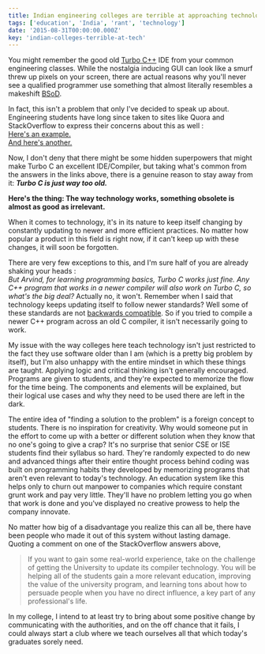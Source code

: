 ```yaml
---
title: Indian engineering colleges are terrible at approaching technology
tags: ['education', 'India', 'rant', 'technology']
date: '2015-08-31T00:00:00.000Z'
key: 'indian-colleges-terrible-at-tech'
---
```


You might remember the good old [Turbo C++](https://en.wikipedia.org/wiki/Turbo_C%2B%2B) IDE from your common engineering classes. While the nostalgia inducing GUI can look like a smurf threw up pixels on your screen, there are actual reasons why you'll never see a qualified programmer use something that almost literally resembles a makeshift [BSoD](https://en.wikipedia.org/wiki/Blue_Screen_of_Death).

In fact, this isn't a problem that only I've decided to speak up about. Engineering students have long since taken to sites like Quora and StackOverflow to express their concerns about this as well : \
[Here's an example.](https://www.quora.com/Why-is-Turbo-C++-still-being-used-in-Indian-schools-and-colleges) \
[And here's another.](https://stackoverflow.com/questions/3920351/what-is-wrong-with-using-turbo-c)

Now, I don't deny that there might be some hidden superpowers that might make Turbo C an excellent IDE/Compiler, but taking what's common from the answers in the links above, there is a genuine reason to stay away from it: _**Turbo C is just way too old.**_

**Here's the thing: The way technology works, something obsolete is almost as good as irrelevant.**

When it comes to technology, it's in its nature to keep itself changing by constantly updating to newer and more efficient practices. No matter how popular a product in this field is right now, if it can't keep up with these changes, it will soon be forgotten.

There are very few exceptions to this, and I'm sure half of you are already shaking your heads : \
_But Arvind, for learning programming basics, Turbo C works just fine. Any C++ program that works in a newer compiler will also work on Turbo C, so what's the big deal?_
Actually no, it won't. Remember when I said that technology keeps updating itself to follow newer standards? Well some of these standards are not [backwards compatible](https://en.wikipedia.org/wiki/Backward_compatibility). So if you tried to compile a newer C++ program across an old C compiler, it isn't necessarily going to work.

My issue with the way colleges here teach technology isn't just restricted to the fact they use software older than I am (which is a pretty big problem by itself), but I'm also unhappy with the entire mindset in which these things are taught.
Applying logic and critical thinking isn't generally encouraged. Programs are given to students, and they're expected to memorize the flow for the time being. The components and elements will be explained, but their logical use cases and why they need to be used there are left in the dark.

The entire idea of "finding a solution to the problem" is a foreign concept to students. There is no inspiration for creativity. Why would someone put in the effort to come up with a better or different solution when they know that no one's going to give a crap? It's no surprise that senior CSE or ISE students find their syllabus so hard. They're randomly expected to do new and advanced things after their entire thought process behind coding was built on programming habits they developed by memorizing programs that aren't even relevant to today's technology.
An education system like this helps only to churn out manpower to companies which require constant grunt work and pay very little. They'll have no problem letting you go when that work is done and you've displayed no creative prowess to help the company innovate.

No matter how big of a disadvantage you realize this can all be, there have been people who made it out of this system without lasting damage. Quoting a comment on one of the StackOverflow answers above,

> If you want to gain some real-world experience, take on the challenge of getting the University to update its compiler technology. You will be helping all of the students gain a more relevant education, improving the value of the university program, and learning tons about how to persuade people when you have no direct influence, a key part of any professional's life.

In my college, I intend to at least try to bring about some positive change by communicating with the authorities, and on the off chance that it fails, I could always start a club where we teach ourselves all that which today's graduates sorely need.
